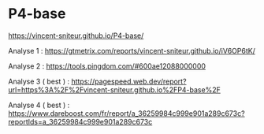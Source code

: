 # P4-base
https://vincent-sniteur.github.io/P4-base/


Analyse 1 : https://gtmetrix.com/reports/vincent-sniteur.github.io/iV6OP6tK/

Analyse 2 : https://tools.pingdom.com/#600ae12088000000



Analyse 3 ( best ) :  https://pagespeed.web.dev/report?url=https%3A%2F%2Fvincent-sniteur.github.io%2FP4-base%2F

Analyse 4 ( best ) : https://www.dareboost.com/fr/report/a_36259984c999e901a289c673c?reportIds=a_36259984c999e901a289c673c
